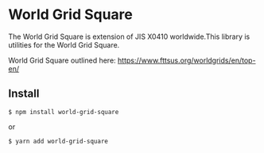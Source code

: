 # World Grid Square
The World Grid Square is extension of JIS X0410 worldwide.This library is utilities for the World Grid Square.

World Grid Square outlined here: https://www.fttsus.org/worldgrids/en/top-en/

## Install
```
$ npm install world-grid-square
```
or
```
$ yarn add world-grid-square
```
